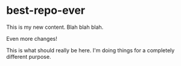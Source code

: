 # best-repo-ever
This is my new content.  Blah blah blah.

Even more changes!

This is what should really be here.
I'm doing things for a completely different purpose.

